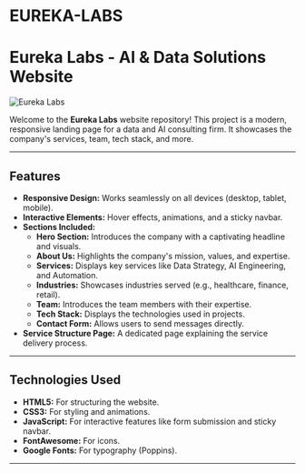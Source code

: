 # EUREKA-LABS
# Eureka Labs - AI & Data Solutions Website

![Eureka Labs](https://odiobiak.github.io/EUREKA-LABS/)

Welcome to the **Eureka Labs** website repository! This project is a modern, responsive landing page for a data and AI consulting firm. It showcases the company's services, team, tech stack, and more.

---

## **Features**

- **Responsive Design:** Works seamlessly on all devices (desktop, tablet, mobile).
- **Interactive Elements:** Hover effects, animations, and a sticky navbar.
- **Sections Included:**
  - **Hero Section:** Introduces the company with a captivating headline and visuals.
  - **About Us:** Highlights the company's mission, values, and expertise.
  - **Services:** Displays key services like Data Strategy, AI Engineering, and Automation.
  - **Industries:** Showcases industries served (e.g., healthcare, finance, retail).
  - **Team:** Introduces the team members with their expertise.
  - **Tech Stack:** Displays the technologies used in projects.
  - **Contact Form:** Allows users to send messages directly.
- **Service Structure Page:** A dedicated page explaining the service delivery process.

---

## **Technologies Used**

- **HTML5:** For structuring the website.
- **CSS3:** For styling and animations.
- **JavaScript:** For interactive features like form submission and sticky navbar.
- **FontAwesome:** For icons.
- **Google Fonts:** For typography (Poppins).

---
